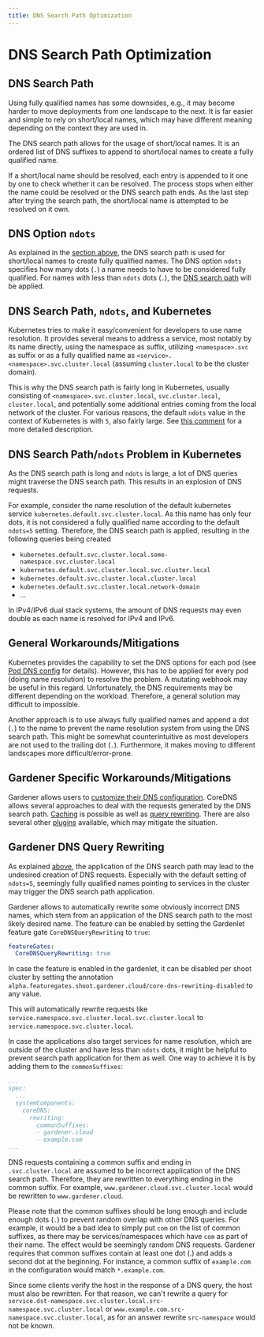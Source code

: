 ```yaml
---
title: DNS Search Path Optimization
---
```


# DNS Search Path Optimization

## DNS Search Path

Using fully qualified names has some downsides, e.g., it may become harder to move deployments from one landscape to the
next. It is far easier and simple to rely on short/local names, which may have different meaning depending on the context
they are used in.

The DNS search path allows for the usage of short/local names. It is an ordered list of DNS suffixes to append to short/local
names to create a fully qualified name.

If a short/local name should be resolved, each entry is appended to it one by one to check whether it can be resolved. The
process stops when either the name could be resolved or the DNS search path ends. As the last step after trying the search
path, the short/local name is attempted to be resolved on it own.

## DNS Option `ndots`

As explained in the [section above](#dns-search-path), the DNS search path is used for short/local names to create fully
qualified names. The DNS option `ndots` specifies how many dots (`.`) a name needs to have to be considered fully qualified.
For names with less than `ndots` dots (`.`), the [DNS search path](#dns-search-path) will be applied.

## DNS Search Path, `ndots`, and Kubernetes

Kubernetes tries to make it easy/convenient for developers to use name resolution. It provides several means to address a
service, most notably by its name directly, using the namespace as suffix, utilizing `<namespace>.svc` as suffix or as a
fully qualified name as `<service>.<namespace>.svc.cluster.local` (assuming `cluster.local` to be the cluster domain).

This is why the DNS search path is fairly long in Kubernetes, usually consisting of `<namespace>.svc.cluster.local`,
`svc.cluster.local`, `cluster.local`, and potentially some additional entries coming from the local network of the cluster.
For various reasons, the default `ndots` value in the context of Kubernetes is with `5`, also fairly large. See
[this comment](https://github.com/kubernetes/kubernetes/issues/33554#issuecomment-266251056) for a more detailed description.

## DNS Search Path/`ndots` Problem in Kubernetes

As the DNS search path is long and `ndots` is large, a lot of DNS queries might traverse the DNS search path. This results
in an explosion of DNS requests.

For example, consider the name resolution of the default kubernetes service `kubernetes.default.svc.cluster.local`. As this
name has only four dots, it is not considered a fully qualified name according to the default `ndots=5` setting. Therefore,
the DNS search path is applied, resulting in the following queries being created
 - `kubernetes.default.svc.cluster.local.some-namespace.svc.cluster.local`
 - `kubernetes.default.svc.cluster.local.svc.cluster.local`
 - `kubernetes.default.svc.cluster.local.cluster.local`
 - `kubernetes.default.svc.cluster.local.network-domain`
 - ...

In IPv4/IPv6 dual stack systems, the amount of DNS requests may even double as each name is resolved for IPv4 and IPv6.

## General Workarounds/Mitigations

Kubernetes provides the capability to set the DNS options for each pod (see
[Pod DNS config](https://kubernetes.io/docs/concepts/services-networking/dns-pod-service/#pod-dns-config) for details).
However, this has to be applied for every pod (doing name resolution) to resolve the problem. A mutating webhook may be
useful in this regard. Unfortunately, the DNS requirements may be different depending on the workload. Therefore, a general
solution may difficult to impossible.

Another approach is to use always fully qualified names and append a dot (`.`) to the name to prevent the name resolution
system from using the DNS search path. This might be somewhat counterintuitive as most developers are not used to the
trailing dot (`.`). Furthermore, it makes moving to different landscapes more difficult/error-prone.

## Gardener Specific Workarounds/Mitigations

Gardener allows users to [customize their DNS configuration](custom-dns-config.md). CoreDNS allows several approaches to deal with
the requests generated by the DNS search path. [Caching](https://coredns.io/plugins/cache/) is possible as well as
[query rewriting](https://coredns.io/plugins/rewrite/). There are also several other [plugins](https://coredns.io/plugins/)
available, which may mitigate the situation.

## Gardener DNS Query Rewriting

As explained [above](#dns-search-path-ndots-and-kubernetes), the application of the DNS search path may lead to the undesired
creation of DNS requests. Especially with the default setting of `ndots=5`, seemingly fully qualified names pointing to
services in the cluster may trigger the DNS search path application.

Gardener allows to automatically rewrite some obviously incorrect DNS names, which stem from an application of the DNS search
path to the most likely desired name. The feature can be enabled by setting the Gardenlet feature gate `CoreDNSQueryRewriting` to `true`:

```yaml
featureGates:
  CoreDNSQueryRewriting: true
``` 

In case the feature is enabled in the gardenlet, it can be disabled per shoot cluster by setting the annotation
`alpha.featuregates.shoot.gardener.cloud/core-dns-rewriting-disabled` to any value.

This will automatically rewrite requests like `service.namespace.svc.cluster.local.svc.cluster.local` to
`service.namespace.svc.cluster.local`.

In case the applications also target services for name resolution, which are outside of the cluster and have less than `ndots` dots,
it might be helpful to prevent search path application for them as well. One way to achieve it is by adding them to the
`commonSuffixes`:

```yaml
...
spec:
  ...
  systemComponents:
    coreDNS:
      rewriting:
        commonSuffixes:
        - gardener.cloud
        - example.com
...
```

DNS requests containing a common suffix and ending in `.svc.cluster.local` are assumed to be incorrect application of the DNS
search path. Therefore, they are rewritten to everything ending in the common suffix. For example, `www.gardener.cloud.svc.cluster.local`
would be rewritten to `www.gardener.cloud`.

Please note that the common suffixes should be long enough and include enough dots (`.`) to prevent random overlap with
other DNS queries. For example, it would be a bad idea to simply put `com` on the list of common suffixes, as there may be
services/namespaces which have `com` as part of their name. The effect would be seemingly random DNS requests. Gardener 
requires that common suffixes contain at least one dot (.) and adds a second dot at the beginning. For instance, a common
suffix of `example.com` in the configuration would match `*.example.com`.

Since some clients verify the host in the response of a DNS query, the host must also be rewritten.
For that reason, we can't rewrite a query for `service.dst-namespace.svc.cluster.local.src-namespace.svc.cluster.local` or
`www.example.com.src-namespace.svc.cluster.local`, as for an answer rewrite `src-namespace` would not be known.

